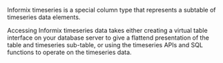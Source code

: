 
Informix timeseries is a special column type that represents a subtable of timeseries data elements.

Accessing Informix timeseries data takes either creating a virtual table interface on your database server to give a flattend presentation of the table and timeseries sub-table, or using the timeseries APIs and SQL functions to operate on the timeseries data.